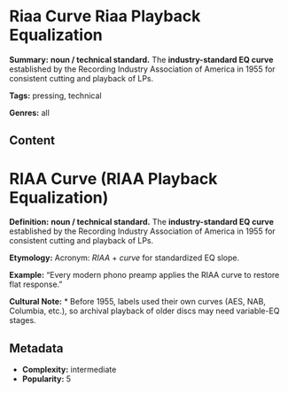 # Riaa Curve Riaa Playback Equalization

**Summary:** **noun / technical standard.** The **industry-standard EQ curve** established by the Recording Industry Association of America in 1955 for consistent cutting and playback of LPs.

**Tags:** pressing, technical

**Genres:** all

## Content

# RIAA Curve (RIAA Playback Equalization)

**Definition:** **noun / technical standard.** The **industry-standard EQ curve** established by the Recording Industry Association of America in 1955 for consistent cutting and playback of LPs.

**Etymology:** Acronym: *RIAA* + *curve* for standardized EQ slope.

**Example:** “Every modern phono preamp applies the RIAA curve to restore flat response.”

**Cultural Note:** * Before 1955, labels used their own curves (AES, NAB, Columbia, etc.), so archival playback of older discs may need variable-EQ stages.

## Metadata

- **Complexity:** intermediate
- **Popularity:** 5
